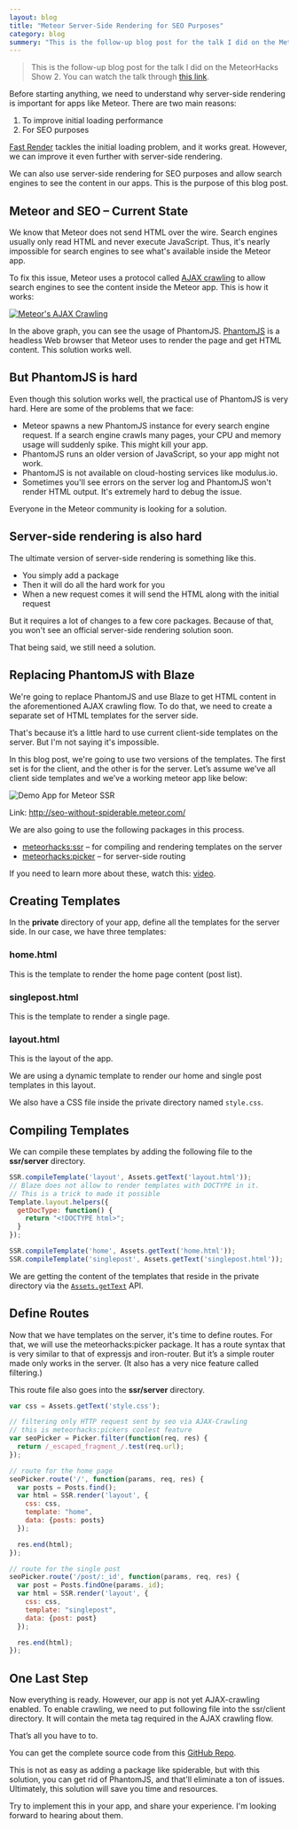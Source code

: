 ```yaml
---
layout: blog
title: "Meteor Server-Side Rendering for SEO Purposes"
category: blog
summery: "This is the follow-up blog post for the talk I did on the MeteorHacks Show 2. Here I describe how to get rid of PhantomJS for SEO Purposes."
---
```


> This is the follow-up blog post for the talk I did on the MeteorHacks Show 2.
> You can watch the talk through [this link](https://www.youtube.com/watch?v=rcQaNl3qaXc).

Before starting anything, we need to understand why server-side rendering is important for apps like Meteor. There are two main reasons:

1. To improve initial loading performance
2. For SEO purposes

[Fast Render](https://github.com/meteorhacks/fast-render) tackles the initial loading problem, and it works great. However, we can improve it even further with server-side rendering. 

We can also use server-side rendering for SEO purposes and allow search engines to see the content in our apps. This is the purpose of this blog post.

## Meteor and SEO – Current State

We know that Meteor does not send HTML over the wire. Search engines usually only read HTML and never execute JavaScript. Thus, it's nearly impossible for search engines to see what's available inside the Meteor app. 

To fix this issue, Meteor uses a protocol called [AJAX crawling](https://developers.google.com/webmasters/ajax-crawling/docs/getting-started) to allow search engines to see the content inside the Meteor app. This is how it works:

[![Meteor's AJAX Crawling](https://cldup.com/4cHYcVvd23.jpg)](https://cldup.com/4cHYcVvd23.jpg)

In the above graph, you can see the usage of PhantomJS. [PhantomJS](http://phantomjs.org/) is a headless Web browser that Meteor uses to render the page and get HTML content. This solution works well.

## But PhantomJS is hard

Even though this solution works well, the practical use of PhantomJS is very hard. Here are some of the problems that we face:

* Meteor spawns a new PhantomJS instance for every search engine request. If a search engine crawls many pages, your CPU and memory usage will suddenly spike. This might kill your app.
* PhantomJS runs an older version of JavaScript, so your app might not work.
* PhantomJS is not available on cloud-hosting services like modulus.io. 
* Sometimes you'll see errors on the server log and PhantomJS won't render HTML output. It's extremely hard to debug the issue.

Everyone in the Meteor community is looking for a solution. 

## Server-side rendering is also hard

The ultimate version of server-side rendering is something like this. 

* You simply add a package
* Then it will do all the hard work for you
* When a new request comes it will send the HTML along with the initial request

But it requires a lot of changes to a few core packages. Because of that, you won't see an official server-side rendering solution soon.

That being said, we still need a solution.

## Replacing PhantomJS with Blaze

We're going to replace PhantomJS and use Blaze to get HTML content in the aforementioned AJAX crawling flow. To do that, we need to create a separate set of HTML templates for the server side.  

That's because it’s a little hard to use current client-side templates on the server. But I'm not saying it's impossible. 

In this blog post, we're going to use two versions of the templates. The first set is for the client, and the other is for the server. Let’s assume we’ve all client side templates and we’ve a working meteor app like below:

![Demo App for Meteor SSR](https://cldup.com/-fdsU-rvd9.png)

Link: <http://seo-without-spiderable.meteor.com/>

We are also going to use the following packages in this process. 

* [meteorhacks:ssr](https://github.com/meteorhacks/meteor-ssr) – for compiling and rendering templates on the server
* [meteorhacks:picker](https://github.com/meteorhacks/picker) – for server-side routing

If you need to learn more about these, watch this: [video](http://youtu.be/rcQaNl3qaXc?t=8m56s).

## Creating Templates

In the **private** directory of your app, define all the templates for the server side. In our case, we have three templates:

### home.html
This is the template to render the home page content (post list).

<script src="https://gist.github.com/arunoda/6e8fbe6678e16f78a9cd.js"></script>

### singlepost.html
This is the template to render a single page.

<script src="https://gist.github.com/arunoda/0af625220d2325ece75c.js"></script>

### layout.html
This is the layout of the app.

<script src="https://gist.github.com/arunoda/1e9cf96f8c4b448a8805.js"></script>

We are using a dynamic template to render our home and single post templates in this layout.

We also have a CSS file inside the private directory named `style.css`.

## Compiling Templates

We can compile these templates by adding the following file to the **ssr/server** directory.

~~~js
SSR.compileTemplate('layout', Assets.getText('layout.html'));
// Blaze does not allow to render templates with DOCTYPE in it.
// This is a trick to made it possible
Template.layout.helpers({
  getDocType: function() {
    return "<!DOCTYPE html>";
  }
});

SSR.compileTemplate('home', Assets.getText('home.html'));
SSR.compileTemplate('singlepost', Assets.getText('singlepost.html'));
~~~

We are getting the content of the templates that reside in the private directory via the [`Assets.getText`](http://docs.meteor.com/#/full/assets_getText) API.

## Define Routes

Now that we have templates on the server, it's time to define routes. For that, we will use the meteorhacks:picker package. It has a route syntax that is very similar to that of expressjs and iron-router. But it’s a simple router made only works in the server. (It also has a very nice feature called filtering.)

This route file also goes into the **ssr/server** directory.

~~~js
var css = Assets.getText('style.css');

// filtering only HTTP request sent by seo via AJAX-Crawling
// this is meteorhacks:pickers coolest feature
var seoPicker = Picker.filter(function(req, res) {
  return /_escaped_fragment_/.test(req.url);
});

// route for the home page
seoPicker.route('/', function(params, req, res) {
  var posts = Posts.find();
  var html = SSR.render('layout', {
    css: css,
    template: "home",
    data: {posts: posts}
  });

  res.end(html);
});

// route for the single post
seoPicker.route('/post/:_id', function(params, req, res) {
  var post = Posts.findOne(params._id);
  var html = SSR.render('layout', {
    css: css,
    template: "singlepost",
    data: {post: post}
  });

  res.end(html);
});
~~~

## One Last Step

Now everything is ready. However, our app is not yet AJAX-crawling enabled. To enable crawling, we need to put following file into the ssr/client directory. It will contain the meta tag required in the AJAX crawling flow.

<script src="https://gist.github.com/arunoda/088ac7002f4e4c25f2e0.js"></script>

That’s all you have to to. 

You can get the complete source code from this [GitHub Repo](https://github.com/arunoda/meteor-seo-without-spiderable).

This is not as easy as adding a package like spiderable, but with this solution, you can get rid of PhantomJS, and that'll eliminate a ton of issues. Ultimately, this solution will save you time and resources.

Try to implement this in your app, and share your experience. I'm looking forward to hearing about them.